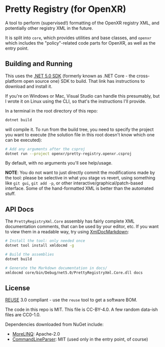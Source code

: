 # Pretty Registry (for OpenXR)

<!--
Copyright 2021 Collabora, Ltd

SPDX-License-Identifier: CC-BY-4.0
-->

A tool to perform (supervised!) formatting of the OpenXR registry XML, and
potentially other registry XML in the future.

It is split into `core`, which provides utilities and base classes, and `openxr`
which includes the "policy"-related code parts for OpenXR, as well as the entry
point.

## Building and Running

This uses the [.NET 5.0 SDK][dotnet5] (formerly known as .NET Core - the cross-platform open source one) SDK to build. That link has instructions to download and install it.

If you're on Windows or Mac, Visual Studio can handle this presumably, but I
wrote it on Linux using the CLI, so that's the instructions I'll provide.

In a terminal in the root directory of this repo:

```sh
dotnet build
```

will compile it. To run from the build tree, you need to specify the project you want to execute (the solution file in this root doesn't know which one can be executed):

```sh
# Add any arguments after the csproj
dotnet run --project openxr/pretty-registry.openxr.csproj
```

By default, with no arguments you'll see help/usage.

**NOTE**: You do not want to just directly commit the modifications made by the
tool: please be selective in what you stage vs revert, using something like
`git gui`, `git add -p`, or other interactive/graphical/patch-based interface.
Some of the hand-formatted XML is better than the automated stuff.

[dotnet5]: https://dotnet.microsoft.com/download/dotnet/5.0

## API Docs

The `PrettyRegistryXml.Core` assembly has fairly complete XML documentation comments,
that can be used by your editor, etc. If you want to view them in a readable way,
try using [XmlDocMarkdown](https://ejball.com/XmlDocMarkdown/):

```sh
# Install the tool: only needed once
dotnet tool install xmldocmd -g

# Build the assemblies
dotnet build

# Generate the Markdown documentation in docs/
xmldocmd core/bin/Debug/net5.0/PrettyRegistryXml.Core.dll docs
```


## License

[REUSE](https://reuse.software) 3.0 compliant - use the `reuse` tool to get a
software BOM.

The code in this repo is MIT. This file is CC-BY-4.0. A few random data-ish
files are CC0-1.0.

Dependencies downloaded from NuGet include:

- [MoreLINQ][]: Apache-2.0
- [CommandLineParser][]: MIT (used only in the entry point, of course)

[MoreLINQ]: https://www.nuget.org/packages/morelinq/3.3.2
[CommandLineParser]: https://www.nuget.org/packages/CommandLineParser/2.9.0-preview1
